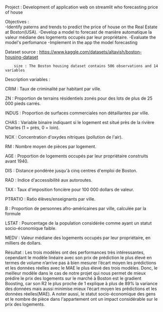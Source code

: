 Project : Development of application web on streamlit who forecasting price of house 

Objectives :  
                -Identify paterns and trends to predict the price of house on the Real Estate at Boston(USA).
                -Develop a model to forecast de manière automatique la valeur médiane des logements occupés par leur propriétaire.
                -Evaluate the model's perfomance
                -Implement in the app the model forecasting

Dataset
       source : https://www.kaggle.com/datasets/altavish/boston-housing-dataset
       
        size : The Boston housing dataset contains 506 observations and 14 variables

Description variables :

CRIM : Taux de criminalité par habitant par ville.

ZN : Proportion de terrains résidentiels zonés pour des lots de plus de 25 000 pieds carrés.

INDUS : Proportion de surfaces commerciales non détaillantes par ville.

CHAS : Variable binaire indiquant si le logement est situé près de la rivière Charles (1 = près, 0 = loin).

NOX : Concentration d'oxydes nitriques (pollution de l'air).

RM : Nombre moyen de pièces par logement.

AGE : Proportion de logements occupés par leur propriétaire construits avant 1940.

DIS : Distance pondérée jusqu'à cinq centres d'emploi de Boston.

RAD : Indice d'accessibilité aux autoroutes.

TAX : Taux d'imposition foncière pour 100 000 dollars de valeur.

PTRATIO : Ratio élèves/enseignants par ville.

B : Proportion de personnes afro-américaines par ville, calculée par la formule 

LSTAT : Pourcentage de la population considérée comme ayant un statut socio-économique faible.

MEDV : Valeur médiane des logements occupés par leur propriétaire, en milliers de dollars.



Résultat : Les trois modèles ont des performances très intéressantes, cependant le modèle linéaire avec son prix de prédiction le plus élevé en termes de volume n’arrive pas à bien mesurer l’écart moyen les prédictions et les données réelles avec le MAE le plus élevé des trois modèles. Donc, le meilleur modèle dans le cas de notre projet qui nous permet de mieux prédire le prix des logements sur le marché à Boston est le gradient Boosting, car son R2 le plus proche de 1 explique à plus de 89% la variance des données mais aussi minimise mieux l’écart moyen les prédictions et les données réelles(MAE). A noter aussi, le statut socio-économique des gens et le nombre de pièce dans l'appartement ont un impact considérable sur le prix des logements.
